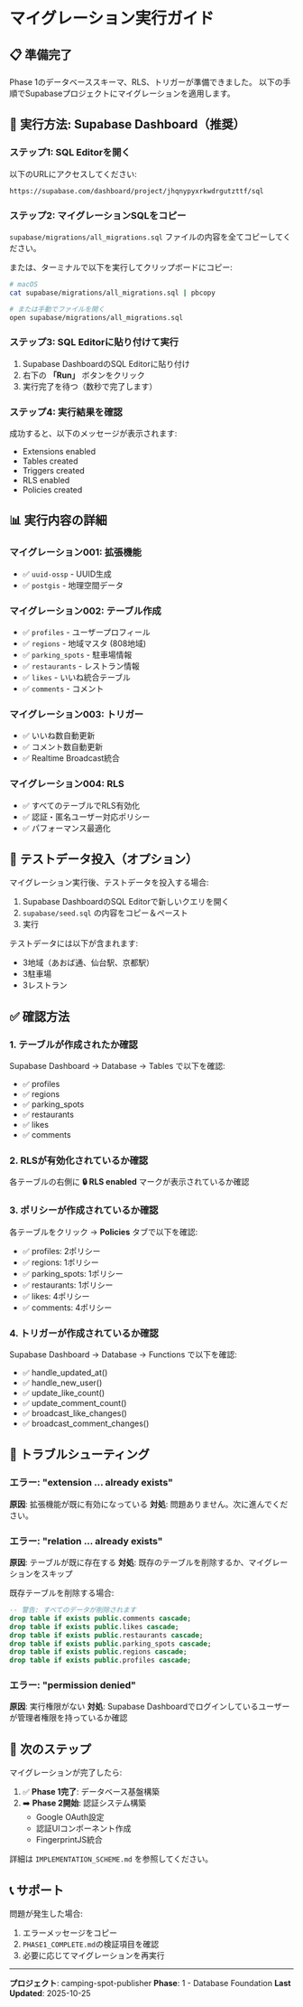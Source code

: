# マイグレーション実行ガイド

## 📋 準備完了

Phase 1のデータベーススキーマ、RLS、トリガーが準備できました。
以下の手順でSupabaseプロジェクトにマイグレーションを適用します。

## 🚀 実行方法: Supabase Dashboard（推奨）

### ステップ1: SQL Editorを開く

以下のURLにアクセスしてください:
```
https://supabase.com/dashboard/project/jhqnypyxrkwdrgutzttf/sql
```

### ステップ2: マイグレーションSQLをコピー

`supabase/migrations/all_migrations.sql` ファイルの内容を全てコピーしてください。

または、ターミナルで以下を実行してクリップボードにコピー:
```bash
# macOS
cat supabase/migrations/all_migrations.sql | pbcopy

# または手動でファイルを開く
open supabase/migrations/all_migrations.sql
```

### ステップ3: SQL Editorに貼り付けて実行

1. Supabase DashboardのSQL Editorに貼り付け
2. 右下の **「Run」** ボタンをクリック
3. 実行完了を待つ（数秒で完了します）

### ステップ4: 実行結果を確認

成功すると、以下のメッセージが表示されます:
- Extensions enabled
- Tables created
- Triggers created
- RLS enabled
- Policies created

## 📊 実行内容の詳細

### マイグレーション001: 拡張機能
- ✅ `uuid-ossp` - UUID生成
- ✅ `postgis` - 地理空間データ

### マイグレーション002: テーブル作成
- ✅ `profiles` - ユーザープロフィール
- ✅ `regions` - 地域マスタ (808地域)
- ✅ `parking_spots` - 駐車場情報
- ✅ `restaurants` - レストラン情報
- ✅ `likes` - いいね統合テーブル
- ✅ `comments` - コメント

### マイグレーション003: トリガー
- ✅ いいね数自動更新
- ✅ コメント数自動更新
- ✅ Realtime Broadcast統合

### マイグレーション004: RLS
- ✅ すべてのテーブルでRLS有効化
- ✅ 認証・匿名ユーザー対応ポリシー
- ✅ パフォーマンス最適化

## 🧪 テストデータ投入（オプション）

マイグレーション実行後、テストデータを投入する場合:

1. Supabase DashboardのSQL Editorで新しいクエリを開く
2. `supabase/seed.sql` の内容をコピー＆ペースト
3. 実行

テストデータには以下が含まれます:
- 3地域（あおば通、仙台駅、京都駅）
- 3駐車場
- 3レストラン

## ✅ 確認方法

### 1. テーブルが作成されたか確認

Supabase Dashboard → Database → Tables で以下を確認:
- ✅ profiles
- ✅ regions
- ✅ parking_spots
- ✅ restaurants
- ✅ likes
- ✅ comments

### 2. RLSが有効化されているか確認

各テーブルの右側に **🔒 RLS enabled** マークが表示されているか確認

### 3. ポリシーが作成されているか確認

各テーブルをクリック → **Policies** タブで以下を確認:
- ✅ profiles: 2ポリシー
- ✅ regions: 1ポリシー
- ✅ parking_spots: 1ポリシー
- ✅ restaurants: 1ポリシー
- ✅ likes: 4ポリシー
- ✅ comments: 4ポリシー

### 4. トリガーが作成されているか確認

Supabase Dashboard → Database → Functions で以下を確認:
- ✅ handle_updated_at()
- ✅ handle_new_user()
- ✅ update_like_count()
- ✅ update_comment_count()
- ✅ broadcast_like_changes()
- ✅ broadcast_comment_changes()

## 🐛 トラブルシューティング

### エラー: "extension ... already exists"

**原因**: 拡張機能が既に有効になっている
**対処**: 問題ありません。次に進んでください。

### エラー: "relation ... already exists"

**原因**: テーブルが既に存在する
**対処**: 既存のテーブルを削除するか、マイグレーションをスキップ

既存テーブルを削除する場合:
```sql
-- 警告: すべてのデータが削除されます
drop table if exists public.comments cascade;
drop table if exists public.likes cascade;
drop table if exists public.restaurants cascade;
drop table if exists public.parking_spots cascade;
drop table if exists public.regions cascade;
drop table if exists public.profiles cascade;
```

### エラー: "permission denied"

**原因**: 実行権限がない
**対処**: Supabase Dashboardでログインしているユーザーが管理者権限を持っているか確認

## 🎯 次のステップ

マイグレーションが完了したら:

1. ✅ **Phase 1完了**: データベース基盤構築
2. ➡️ **Phase 2開始**: 認証システム構築
   - Google OAuth設定
   - 認証UIコンポーネント作成
   - FingerprintJS統合

詳細は `IMPLEMENTATION_SCHEME.md` を参照してください。

## 📞 サポート

問題が発生した場合:
1. エラーメッセージをコピー
2. `PHASE1_COMPLETE.md`の検証項目を確認
3. 必要に応じてマイグレーションを再実行

---

**プロジェクト**: camping-spot-publisher
**Phase**: 1 - Database Foundation
**Last Updated**: 2025-10-25
